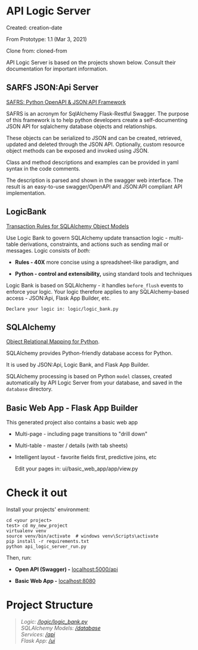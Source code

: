 # API Logic Server

Created: creation-date

From Prototype: 1.1 (Mar 3, 2021)

Clone from: cloned-from

API Logic Server is based on the projects shown below.
Consult their documentation for important information.

## SARFS JSON:Api Server

[SAFRS: Python OpenAPI & JSON:API Framework](https://github.com/thomaxxl/safrs)

SAFRS is an acronym for SqlAlchemy Flask-Restful Swagger.
The purpose of this framework is to help python developers create
a self-documenting JSON API for sqlalchemy database objects and relationships.

These objects can be serialized to JSON and can be
created, retrieved, updated and deleted through the JSON API.
Optionally, custom resource object methods can be exposed and invoked using JSON.

Class and method descriptions and examples can be provided
in yaml syntax in the code comments.

The description is parsed and shown in the swagger web interface.
The result is an easy-to-use
swagger/OpenAPI and JSON:API compliant API implementation.

## LogicBank

[Transaction Rules for SQLAlchemy Object Models](https://github.com/valhuber/logicbank)

Use Logic Bank to govern SQLAlchemy update transaction logic - multi-table derivations, constraints, and actions such as sending mail or messages. Logic consists of _both:_

*   **Rules - 40X** more concise using a spreadsheet-like paradigm, and

*   **Python - control and extensibility,** using standard tools and techniques

Logic Bank is based on SQLAlchemy - it handles `before_flush` events to enforce your logic.
Your logic therefore applies to any SQLAlchemy-based access - JSON:Api, Flask App Builder, etc.

    Declare your logic in: logic/logic_bank.py


## SQLAlchemy

[Object Relational Mapping for Python](https://docs.sqlalchemy.org/en/13/).

SQLAlchemy provides Python-friendly database access for Python.

It is used by JSON:Api, Logic Bank, and Flask App Builder.

SQLAlchemy processing is based on Python `model` classes,
created automatically by API Logic Server from your database,
and saved in the `database` directory.



## Basic Web App - Flask App Builder

This generated project also contains a basic web app
* Multi-page - including page transitions to "drill down"
* Multi-table - master / details (with tab sheets)
* Intelligent layout - favorite fields first, predictive joins, etc

    Edit your pages in: ui/basic_web_app/app/view.py


# Check it out
Install your projects' environment:
```
cd <your project>
test> cd my_new_project
virtualenv venv
source venv/bin/activate  # windows venv\Scripts\activate
pip install -r requirements.txt
python api_logic_server_run.py
```
Then, run:
* **Open API (Swagger) -** [localhost:5000/api](localhost:5000/api)

* **Basic Web App -** [localhost:8080](/localhost:8080)

# Project Structure

>*Logic: [/logic/logic_bank.py](/logic/logic_bank.py)*  
*SQLAlchemy Models: [/database](/database/models.py)*  
*Services: [/api](/api/expose_services.py)*  
*Flask App: [/ui](/ui/basic_web_app/run.py)*  
